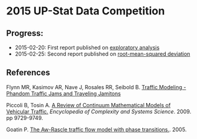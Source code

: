 # 2015 UP-Stat Data Competition

## Progress:

- 2015-02-20: First report published on [exploratory analysis][report1]
- 2015-02-25: Second report published on [root-mean-squared deviation][report2]

## References
Flynn MR, Kasimov AR, Nave J, Rosales RR, Seibold B. [Traffic Modeling - Phandom Traffic Jams and Traveling Jamitons][Flynn]

Piccoli B, Tosin A. [A Review of Continuum Mathematical Models of Vehicular Traffic.][piccoli] 
    _Encyclopedia of Complexity and Systems Science_. 2009. pp 9729-9749.

Goatin P. [The Aw-Rascle traffic flow model with phase transitions.][goatin]. 2005.

<!-- Links! -->

[report1]: http://intranet.nicholasyager.com/traffic/exploratory_analysis.html
[report2]:http://intranet.nicholasyager.com/traffic/rmsd_pattern_analysis.html
[Flynn]:http://math.mit.edu/projects/traffic/
[piccoli]: http://www.iac.rm.cnr.it/~piccoli/PapersFiles/PbTa-review_traffic-SPRINGER%5B1%5D.pdf
[goatin]:http://citeseerx.ist.psu.edu/viewdoc/download;jsessionid=AD6D5F5E53A0D74CB878B4181C808625?doi=10.1.1.102.7931&rep=rep1&type=pdf
